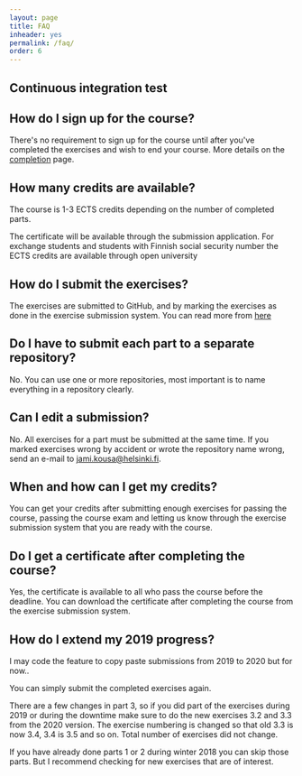 ```yaml
---
layout: page
title: FAQ
inheader: yes
permalink: /faq/
order: 6
---
```


## Continuous integration test

## How do I sign up for the course? ##

There's no requirement to sign up for the course until after you've completed the exercises and wish to end your course. More details on the [completion](/completion) page.

## How many credits are available? ##

The course is 1-3 ECTS credits depending on the number of completed parts. 

The certificate will be available through the submission application. For exchange students and students with Finnish social security number the ECTS credits are available through open university

## How do I submit the exercises? ##

The exercises are submitted to GitHub, and by marking the exercises as done in the exercise submission system. You can read more from [here](/exercises)

## Do I have to submit each part to a separate repository? ##

No. You can use one or more repositories, most important is to name everything in a repository clearly.

## Can I edit a submission? ##

No. All exercises for a part must be submitted at the same time. If you marked exercises wrong by accident or wrote the repository name wrong, send an e-mail to jami.kousa@helsinki.fi.

## When and how can I get my credits? ##

You can get your credits after submitting enough exercises for passing the course, passing the course exam and letting us know through the exercise submission system that you are ready with the course.

## Do I get a certificate after completing the course? ##

Yes, the certificate is available to all who pass the course before the deadline. You can download the certificate after completing the course from the exercise submission system.

## How do I extend my 2019 progress? ##

I may code the feature to copy paste submissions from 2019 to 2020 but for now..

You can simply submit the completed exercises again.

There are a few changes in part 3, so if you did part of the exercises during 2019 or during the downtime make sure to do the new exercises 3.2 and 3.3 from the 2020 version. The exercise numbering is changed so that old 3.3 is now 3.4, 3.4 is 3.5 and so on. Total number of exercises did not change.

If you have already done parts 1 or 2 during winter 2018 you can skip those parts. But I recommend checking for new exercises that are of interest.
